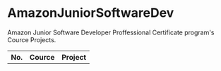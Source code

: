 # AmazonJuniorSoftwareDev
Amazon Junior Software Developer Proffessional Certificate program's  Cource Projects.

<table>
  <tr>
    <th>No.</th>
    <th>Cource</th>
    <th>Project</th>
  </tr>
</table>
